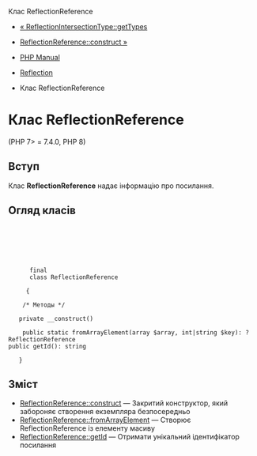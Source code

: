 Клас ReflectionReference

-   [« ReflectionIntersectionType::getTypes](reflectionintersectiontype.gettypes.md)
    
-   [ReflectionReference::construct »](reflectionreference.construct.md)
    
-   [PHP Manual](index.md)
    
-   [Reflection](book.reflection.md)
    
-   Клас ReflectionReference
    

# Клас ReflectionReference

(PHP 7> = 7.4.0, PHP 8)

## Вступ

Клас **ReflectionReference** надає інформацію про посилання.

## Огляд класів

```classsynopsis

     
    

    
     
      final
      class ReflectionReference
     
     {

    /* Методы */
    
   private __construct()

    public static fromArrayElement(array $array, int|string $key): ?ReflectionReference
public getId(): string

   }
```

## Зміст

-   [ReflectionReference::construct](reflectionreference.construct.md) — Закритий конструктор, який забороняє створення екземпляра безпосередньо
-   [ReflectionReference::fromArrayElement](reflectionreference.fromarrayelement.md) — Створює ReflectionReference із елементу масиву
-   [ReflectionReference::getId](reflectionreference.getid.md) — Отримати унікальний ідентифікатор посилання